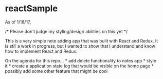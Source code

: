 # reactSample

As of 1/18/17,

/* Please don't judge my styling/design abilities on this yet */

This is a very simple note adding app that was built with React and Redux.
It is still a work in progress, but I wanted to show that I understand and know how to implement React and Redux.

On the agenda for this repo...
    * add delete functionality to notes app
    * style it
    * create a application state log that would be visible on the home page
    * possibly add some other feature that might be cool 
